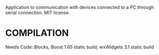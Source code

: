Application to communication with devices connected to a PC through serial connection. MIT license.


COMPILATION
===========
Needs Code::Blocks,
Boost 1.65 static build,
wxWidgets 3.1 static build